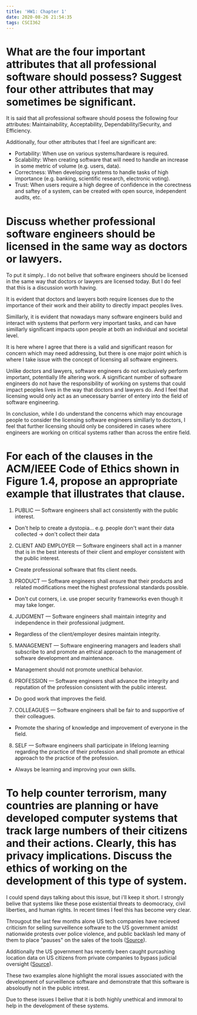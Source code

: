 ```yaml
---
title: 'HW1: Chapter 1'
date: 2020-08-26 21:54:35
tags: CSCI362
---
```


# What are the four important attributes that all professional software should possess?  Suggest four other attributes that may sometimes be significant.

It is said that all professional software should posess the following four attributes: Maintainability, Acceptability, Dependability/Security, and Efficiency.

Additionally, four other attributes that I feel are significant are:

- Portability: When use on various systems/hardware is required.
- Scalability: When creating software that will need to handle an increase in some metric of volume (e.g. users, data).
- Correctness: When developing systems to handle tasks of high importance (e.g. banking, scientific research, electronic voting).
- Trust: When users require a high degree of confidence in the corectness and saftey of a system, can be created with open source, independent audits, etc.

# Discuss whether professional software engineers should be licensed in the same way as doctors or lawyers.

To put it simply.. I do not belive that software engineers should be licensed in the same way that doctors or lawyers are licensed today. But I do feel that this is a discussion worth having.

It is evident that doctors and lawyers both require licenses due to the importance of their work and their ability to directly impact peoples lives. 

Simillarly, it is evident that nowadays many software engineers build and interact with systems that perform very important tasks, and can have simillarly significant impacts upon people at both an individual and societal level.

It is here where I agree that there is a valid and significant reason for concern which may need addressing, but there is one major point which is where I take issue with the concept of licensing all software engineers.

Unlike doctors and lawyers, software engineers do not exclusively perform important, potentially life altering work. A significant number of software engineers do not have the responsibility of working on systems that could impact peoples lives in the way that doctors and lawyers do. And I feel that licensing would only act as an unecessary barrier of entery into the field of software engineering.

In conclusion, while I do understand the concerns which may encourage people to consider the licensing software engineers simillarly to doctors, I feel that further licensing should only be considered in cases where engineers are working on critical systems rather than across the entire field.

# For each of the clauses in the ACM/IEEE Code of Ethics shown in Figure 1.4, propose an appropriate example that illustrates that clause.

1. PUBLIC — Software engineers shall act consistently with the public interest.

- Don't help to create a dystopia... e.g. people don't want their data collected -> don't collect their data

2. CLIENT AND EMPLOYER — Software engineers shall act in a manner that is in the
best interests of their client and employer consistent with the public interest.

- Create professional software that fits client needs.

3. PRODUCT — Software engineers shall ensure that their products and related
modifications meet the highest professional standards possible.

- Don't cut corners, i.e. use proper security frameworks even though it may take longer.

4. JUDGMENT — Software engineers shall maintain integrity and independence in their
professional judgment.

- Regardless of the client/employer desires maintain integrity.

5. MANAGEMENT — Software engineering managers and leaders shall subscribe to and
promote an ethical approach to the management of software development and
maintenance.

- Management should not promote unethical behavior.

6. PROFESSION — Software engineers shall advance the integrity and reputation of
the profession consistent with the public interest.

- Do good work that improves the field.

7. COLLEAGUES — Software engineers shall be fair to and supportive of their
colleagues.

- Promote the sharing of knowledge and improvement of everyone in the field.

8. SELF — Software engineers shall participate in lifelong learning regarding
the practice of their profession and shall promote an ethical approach to the
practice of the profession.

- Always be learning and improving your own skills.

# To help counter terrorism, many countries are planning or have developed computer systems that track large numbers of their citizens and their actions.  Clearly, this has privacy implications.  Discuss the ethics of working on the development of this type of system.

I could spend days talking about this issue, but i'll keep it short. I strongly belive that systems like these pose existential threats to deomocracy, civil liberties, and human rights. In recent times I feel this has become very clear.

Througout the last few months alone US tech companies have recieved criticism for selling surveillence software to the US government amidst nationwide protests over police violence, and public backlash led many of them to place "pauses" on the sales of the tools ([Source](https://www.npr.org/2020/06/10/874418013/amazon-halts-police-use-of-its-facial-recognition-technology)). 

Additionally the US government has recently been caught purcashing location data on US citizens from private companies to bypass judicial oversight ([Source](https://www.vice.com/en_us/article/jgxk3g/secret-service-phone-location-data-babel-street)).

These two examples alone highlight the moral issues associated with the development of surveillence software and demonstrate that this software is absoloutly not in the public intrest.

Due to these issues I belive that it is both highly unethical and immoral to help in the development of these systems. 



